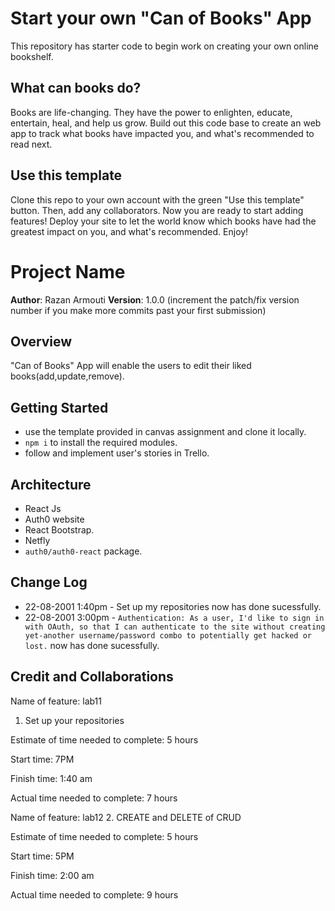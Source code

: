 # Start your own "Can of Books" App

This repository has starter code to begin work on creating your own online bookshelf.

## What can books do?

Books are life-changing. They have the power to enlighten, educate, entertain, heal, and help us grow. Build out this code base to create an web app to track what books have impacted you, and what's recommended to read next.

## Use this template

Clone this repo to your own account with the green "Use this template" button. Then, add any collaborators. Now you are ready to start adding features! Deploy your site to let the world know which books have had the greatest impact on you, and what's recommended. Enjoy!


# Project Name

**Author**: Razan Armouti
**Version**: 1.0.0 (increment the patch/fix version number if you make more commits past your first submission)

## Overview
"Can of Books" App will enable the users to edit their liked books(add,update,remove).
<!-- Provide a high level overview of what this application is and why you are building it, beyond the fact that it's an assignment for this class. (i.e. What's your problem domain?) -->

## Getting Started
<!-- What are the steps that a user must take in order to build this app on their own machine and get it running? -->
* use the template provided in canvas assignment and clone it locally.
* `npm i`  to install the required modules.
* follow and implement user's stories in Trello.

## Architecture
<!-- Provide a detailed description of the application design. What technologies (languages, libraries, etc) you're using, and any other relevant design information. -->
* React Js
* Auth0 website
* React Bootstrap.
* Netfly
* `auth0/auth0-react` package.

## Change Log
<!-- Use this area to document the iterative changes made to your application as each feature is successfully implemented. Use time stamps. Here's an example:

01-01-2001 4:59pm - Application now has a fully-functional express server, with a GET route for the location resource. -->
* 22-08-2001 1:40pm - Set up my repositories now has done sucessfully.
* 22-08-2001 3:00pm - `Authentication: As a user, I'd like to sign in with OAuth, so that I can authenticate to the site without creating yet-another username/password combo to potentially get hacked or lost.` now has done sucessfully.

## Credit and Collaborations
<!-- Give credit (and a link) to other people or resources that helped you build this application. -->

Name of feature: lab11
1. Set up your repositories

Estimate of time needed to complete:
5 hours

Start time: 
 7PM

Finish time:
1:40 am

Actual time needed to complete:
7 hours

Name of feature: lab12
2. CREATE and DELETE of CRUD

Estimate of time needed to complete:
5 hours

Start time: 
 5PM

Finish time:
2:00 am

Actual time needed to complete:
9 hours

